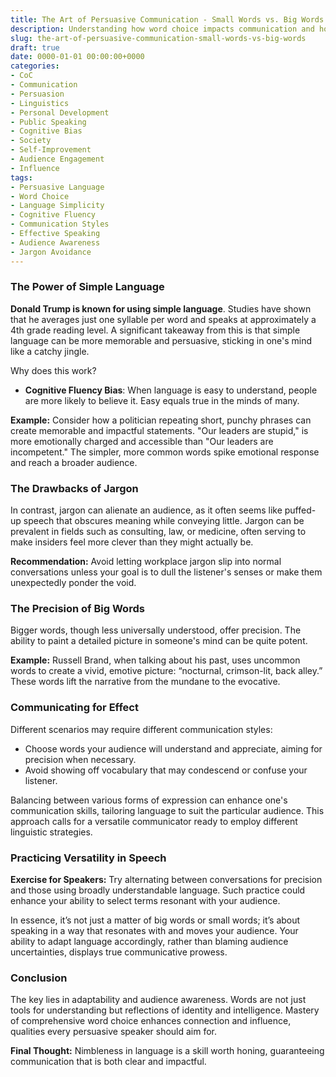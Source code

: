 ```yaml
---
title: The Art of Persuasive Communication - Small Words vs. Big Words
description: Understanding how word choice impacts communication and how to adapt speech for clarity and impact.
slug: the-art-of-persuasive-communication-small-words-vs-big-words
draft: true
date: 0000-01-01 00:00:00+0000
categories:
- CoC
- Communication
- Persuasion
- Linguistics
- Personal Development
- Public Speaking
- Cognitive Bias
- Society
- Self-Improvement
- Audience Engagement
- Influence 
tags:
- Persuasive Language
- Word Choice
- Language Simplicity
- Cognitive Fluency
- Communication Styles
- Effective Speaking
- Audience Awareness
- Jargon Avoidance 
---
```


### The Power of Simple Language

**Donald Trump is known for using simple language**. Studies have shown that he averages just one syllable per word and speaks at approximately a 4th grade reading level. A significant takeaway from this is that simple language can be more memorable and persuasive, sticking in one's mind like a catchy jingle.

Why does this work?

- **Cognitive Fluency Bias**: When language is easy to understand, people are more likely to believe it. Easy equals true in the minds of many.

**Example:** Consider how a politician repeating short, punchy phrases can create memorable and impactful statements. "Our leaders are stupid," is more emotionally charged and accessible than "Our leaders are incompetent." The simpler, more common words spike emotional response and reach a broader audience.

### The Drawbacks of Jargon

In contrast, jargon can alienate an audience, as it often seems like puffed-up speech that obscures meaning while conveying little. Jargon can be prevalent in fields such as consulting, law, or medicine, often serving to make insiders feel more clever than they might actually be.

**Recommendation:** Avoid letting workplace jargon slip into normal conversations unless your goal is to dull the listener's senses or make them unexpectedly ponder the void.

### The Precision of Big Words

Bigger words, though less universally understood, offer precision. The ability to paint a detailed picture in someone's mind can be quite potent.

**Example:** Russell Brand, when talking about his past, uses uncommon words to create a vivid, emotive picture: “nocturnal, crimson-lit, back alley.” These words lift the narrative from the mundane to the evocative.

### Communicating for Effect

Different scenarios may require different communication styles:

- Choose words your audience will understand and appreciate, aiming for precision when necessary.
- Avoid showing off vocabulary that may condescend or confuse your listener.

Balancing between various forms of expression can enhance one's communication skills, tailoring language to suit the particular audience. This approach calls for a versatile communicator ready to employ different linguistic strategies.

### Practicing Versatility in Speech

**Exercise for Speakers:** Try alternating between conversations for precision and those using broadly understandable language. Such practice could enhance your ability to select terms resonant with your audience.

In essence, it’s not just a matter of big words or small words; it’s about speaking in a way that resonates with and moves your audience. Your ability to adapt language accordingly, rather than blaming audience uncertainties, displays true communicative prowess.

### Conclusion

The key lies in adaptability and audience awareness. Words are not just tools for understanding but reflections of identity and intelligence. Mastery of comprehensive word choice enhances connection and influence, qualities every persuasive speaker should aim for.

**Final Thought:** Nimbleness in language is a skill worth honing, guaranteeing communication that is both clear and impactful.
